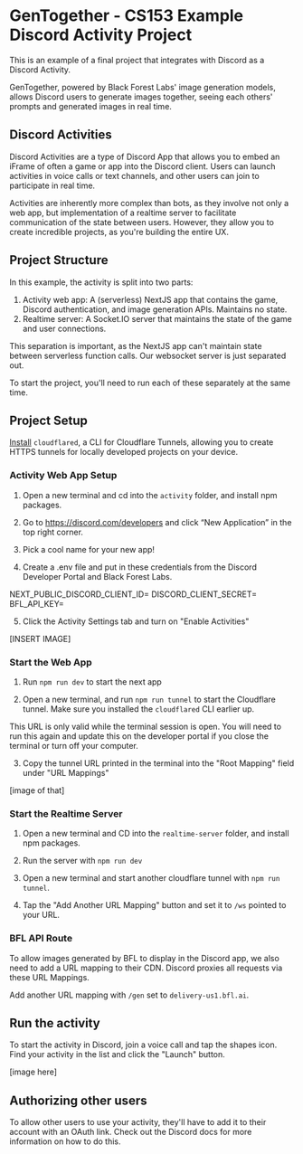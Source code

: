 # GenTogether - CS153 Example Discord Activity Project

This is an example of a final project that integrates with Discord as a Discord Activity.

GenTogether, powered by Black Forest Labs' image generation models, allows Discord users to generate images together, seeing each others' prompts and generated images in real time.

## Discord Activities

Discord Activities are a type of Discord App that allows you to embed an iFrame of often a game or app into the Discord client. Users can launch activities in voice calls or text channels, and other users can join to participate in real time.

Activities are inherently more complex than bots, as they involve not only a web app, but implementation of a realtime server to facilitate communication of the state between users. However, they allow you to create incredible projects, as you're building the entire UX.

## Project Structure

In this example, the activity is split into two parts:

1. Activity web app: A (serverless) NextJS app that contains the game, Discord authentication, and image generation APIs. Maintains no state.
2. Realtime server: A Socket.IO server that maintains the state of the game and user connections.

This separation is important, as the NextJS app can't maintain state between serverless function calls. Our websocket server is just separated out.

To start the project, you'll need to run each of these separately at the same time.

## Project Setup

[Install](https://developers.cloudflare.com/cloudflare-one/connections/connect-networks/downloads/) `cloudflared`, a CLI for Cloudflare Tunnels, allowing you to create HTTPS tunnels for locally developed projects on your device.

### Activity Web App Setup

1. Open a new terminal and cd into the `activity` folder, and install npm packages.

2. Go to https://discord.com/developers and click “New Application” in the top right corner.

3. Pick a cool name for your new app!

4. Create a .env file and put in these credentials from the Discord Developer Portal and Black Forest Labs.

NEXT_PUBLIC_DISCORD_CLIENT_ID=
DISCORD_CLIENT_SECRET=
BFL_API_KEY=

5. Click the Activity Settings tab and turn on "Enable Activities"

[INSERT IMAGE]

### Start the Web App

1. Run `npm run dev` to start the next app

2. Open a new terminal, and run `npm run tunnel` to start the Cloudflare tunnel. Make sure you installed the `cloudflared` CLI earlier up.

This URL is only valid while the terminal session is open. You will need to run this again and update this on the developer portal if you close the terminal or turn off your computer.

3. Copy the tunnel URL printed in the terminal into the "Root Mapping" field under "URL Mappings"

[image of that]

### Start the Realtime Server

1. Open a new terminal and CD into the `realtime-server` folder, and install npm packages.

2. Run the server with `npm run dev`

3. Open a new terminal and start another cloudflare tunnel with `npm run tunnel`.

4. Tap the "Add Another URL Mapping" button and set it to `/ws` pointed to your URL.

### BFL API Route

To allow images generated by BFL to display in the Discord app, we also need to add a URL mapping to their CDN. Discord proxies all requests via these URL Mappings.

Add another URL mapping with `/gen` set to `delivery-us1.bfl.ai`.

## Run the activity

To start the activity in Discord, join a voice call and tap the shapes icon. Find your activity in the list and click the "Launch" button.

[image here]

## Authorizing other users

To allow other users to use your activity, they'll have to add it to their account with an OAuth link. Check out the Discord docs for more information on how to do this.
